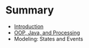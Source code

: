 # Summary

* [Introduction](README.md)
* [OOP, Java, and Processing](chapter1.md)
* Modeling:  States and Events

